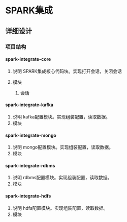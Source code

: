 # SPARK集成
## 详细设计

###	项目结构

####	spark-integrate-core 
1.	说明
	SPARK集成核心代码块。实现打开会话，关闭会话

1.	模块
	1.	会话
		

####	spark-integrate-kafka
1.	说明 
	kafka配置模块。实现组装配置，读取数据。
1.	模块
####	spark-integrate-mongo
1.	说明 
	mongo配置模块。实现组装配置，读取数据。
1.	模块
####	spark-integrate-rdbms
1.	说明 
	rdbms配置模块。实现组装配置，读取数据。
1.	模块
####	spark-integrate-hdfs
1.	说明 
	hdfs配置模块。实现组装配置，读取数据。
1.	模块
